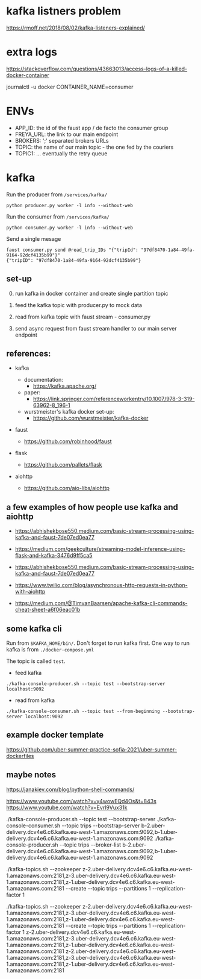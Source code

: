 # kafka listners problem
https://rmoff.net/2018/08/02/kafka-listeners-explained/

# extra logs
https://stackoverflow.com/questions/43663013/access-logs-of-a-killed-docker-container

journalctl -u docker CONTAINER_NAME=consumer
# ENVs
- APP_ID:    the id of the faust app / de facto the consumer group
- FREYA_URL: the link to our main endpoint
- BROKERS:   ';' separated brokers URLs
- TOPIC:     the name of our main topic - the one fed by the couriers
- TOPIC1:    ... eventually the retry queue

# kafka
Run the producer from ``` /services/kafka/ ```
```
python producer.py worker -l info --without-web
```
Run the consumer from ``` /services/kafka/ ```
```
python consumer.py worker -l info --without-web
```
Send a single mesage
```
faust consumer.py send @read_trip_IDs "{"tripId": "97df8470-1a84-49fa-9164-92dcf4135b99"}"
{"tripID": "97df8470-1a84-49fa-9164-92dcf4135b99"}
```
## set-up
0. run kafka in docker container and create single partition topic

1. feed the kafka topic with producer.py to mock data 

2. read from kafka topic with faust stream - consumer.py

3. send async request from faust stream handler to our main server endpoint

## references:
- kafka
  - documentation: 
    - https://kafka.apache.org/
  - paper:
    - https://link.springer.com/referenceworkentry/10.1007/978-3-319-63962-8_196-1
  - wurstmeister's kafka docker set-up:
    - https://github.com/wurstmeister/kafka-docker

- faust
  - https://github.com/robinhood/faust

- flask
  - https://github.com/pallets/flask
   
- aiohttp
  - https://github.com/aio-libs/aiohttp

## a few examples of how people use kafka and aiohttp
- https://abhishekbose550.medium.com/basic-stream-processing-using-kafka-and-faust-7de07ed0ea77

- https://medium.com/geekculture/streaming-model-inference-using-flask-and-kafka-3476d9ff5ca5
  
- https://abhishekbose550.medium.com/basic-stream-processing-using-kafka-and-faust-7de07ed0ea77
  
- https://www.twilio.com/blog/asynchronous-http-requests-in-python-with-aiohttp 
 
- https://medium.com/@TimvanBaarsen/apache-kafka-cli-commands-cheat-sheet-a6f06eac01b

## some kafka cli
Run from ```$KAFKA_HOME/bin/```. Don't forget to run kafka first.
One way to run kafka is from ```./docker-compose.yml```

The topic is called ```test```.

- feed kafka
```
./kafka-console-producer.sh --topic test --bootstrap-server localhost:9092
```
    
- read from kafka
```
./kafka-console-consumer.sh --topic test --from-beginning --bootstrap-server localhost:9092
```

## example docker template
https://github.com/uber-summer-practice-sofia-2021/uber-summer-dockerfiles


## maybe notes
https://janakiev.com/blog/python-shell-commands/

https://www.youtube.com/watch?v=y4wowEQd4Os&t=843s
https://www.youtube.com/watch?v=Evrl9Vux31k


./kafka-console-producer.sh --topic test --bootstrap-server 
./kafka-console-consumer.sh --topic trips --bootstrap-server b-2.uber-delivery.dcv4e6.c6.kafka.eu-west-1.amazonaws.com:9092,b-1.uber-delivery.dcv4e6.c6.kafka.eu-west-1.amazonaws.com:9092
./kafka-console-producer.sh --topic trips --broker-list b-2.uber-delivery.dcv4e6.c6.kafka.eu-west-1.amazonaws.com:9092,b-1.uber-delivery.dcv4e6.c6.kafka.eu-west-1.amazonaws.com:9092


./kafka-topics.sh --zookeeper z-2.uber-delivery.dcv4e6.c6.kafka.eu-west-1.amazonaws.com:2181,z-3.uber-delivery.dcv4e6.c6.kafka.eu-west-1.amazonaws.com:2181,z-1.uber-delivery.dcv4e6.c6.kafka.eu-west-1.amazonaws.com:2181 --create --topic trips --partitions 1 --replication-factor 1

./kafka-topics.sh --zookeeper z-2.uber-delivery.dcv4e6.c6.kafka.eu-west-1.amazonaws.com:2181,z-3.uber-delivery.dcv4e6.c6.kafka.eu-west-1.amazonaws.com:2181,z-1.uber-delivery.dcv4e6.c6.kafka.eu-west-1.amazonaws.com:2181 --create --topic trips --partitions 1 --replication-factor 1
z-2.uber-delivery.dcv4e6.c6.kafka.eu-west-1.amazonaws.com:2181,z-3.uber-delivery.dcv4e6.c6.kafka.eu-west-1.amazonaws.com:2181,z-1.uber-delivery.dcv4e6.c6.kafka.eu-west-1.amazonaws.com:2181
z-2.uber-delivery.dcv4e6.c6.kafka.eu-west-1.amazonaws.com:2181,z-3.uber-delivery.dcv4e6.c6.kafka.eu-west-1.amazonaws.com:2181,z-1.uber-delivery.dcv4e6.c6.kafka.eu-west-1.amazonaws.com:2181

